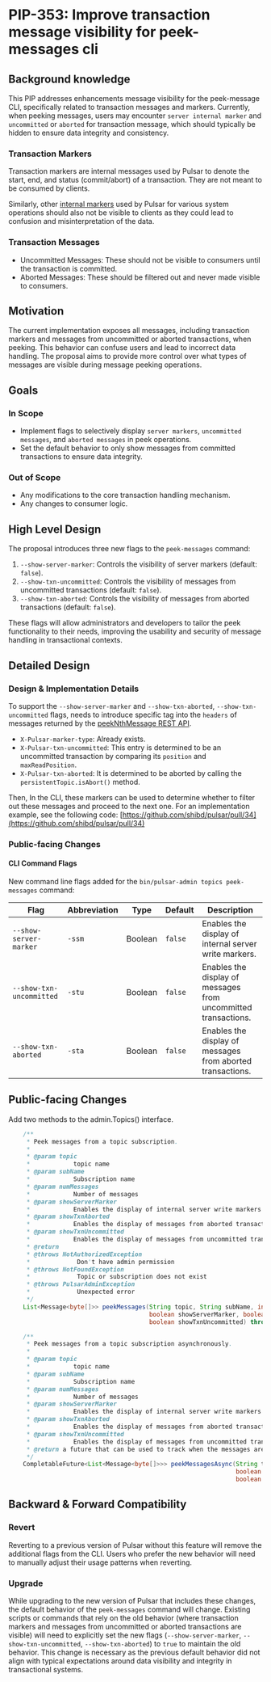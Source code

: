 # PIP-353: Improve transaction message visibility for peek-messages cli

## Background knowledge

This PIP addresses enhancements message visibility for the peek-message CLI, specifically related to transaction messages and markers. 
Currently, when peeking messages, users may encounter `server internal marker` and `uncommitted` or `aborted` for transaction message, 
which should typically be hidden to ensure data integrity and consistency.

### Transaction Markers
Transaction markers are internal messages used by Pulsar to denote the start, end, and status (commit/abort) of a transaction. They are not meant to be consumed by clients.

Similarly, other [internal markers](https://github.com/apache/pulsar/blob/ed5d94ccfdf4eba77678454945a2c3719dce2268/pulsar-common/src/main/proto/PulsarMarkers.proto#L25-L38) 
used by Pulsar for various system operations should also not be visible to clients as they could lead to confusion and misinterpretation of the data.

### Transaction Messages
- Uncommitted Messages: These should not be visible to consumers until the transaction is committed.
- Aborted Messages: These should be filtered out and never made visible to consumers.

## Motivation

The current implementation exposes all messages, including transaction markers and messages from uncommitted or aborted transactions, when peeking.
This behavior can confuse users and lead to incorrect data handling. The proposal aims to provide more control over what types of messages are visible during message peeking operations.

## Goals

### In Scope

- Implement flags to selectively display `server markers`, `uncommitted messages`, and `aborted messages` in peek operations.
- Set the default behavior to only show messages from committed transactions to ensure data integrity.

### Out of Scope
- Any modifications to the core transaction handling mechanism.
- Any changes to consumer logic.

## High Level Design

The proposal introduces three new flags to the `peek-messages` command:

1. `--show-server-marker`: Controls the visibility of server markers (default: `false`).
2. `--show-txn-uncommitted`: Controls the visibility of messages from uncommitted transactions (default: `false`).
3. `--show-txn-aborted`: Controls the visibility of messages from aborted transactions (default: `false`).

These flags will allow administrators and developers to tailor the peek functionality to their needs, improving the usability and security of message handling in transactional contexts.

## Detailed Design

### Design & Implementation Details

To support the `--show-server-marker` and `--show-txn-aborted`, `--show-txn-uncommitted` flags, needs to introduce specific tag into the `headers` of messages returned by the 
[peekNthMessage REST API](https://github.com/apache/pulsar/blob/8ca01cd42edfd4efd986f752f6f8538ea5bf4f94/pulsar-broker/src/main/java/org/apache/pulsar/broker/admin/v2/PersistentTopics.java#L1892-L1905). 

- `X-Pulsar-marker-type`: Already exists.
- `X-Pulsar-txn-uncommitted`: This entry is determined to be an uncommitted transaction by comparing its `position` and `maxReadPosition`.
- `X-Pulsar-txn-aborted`: It is determined to be aborted by calling the `persistentTopic.isAbort()` method.

Then, In the CLI, these markers can be used to determine whether to filter out these messages and proceed to the next one. For an implementation example, 
see the following code: [https://github.com/shibd/pulsar/pull/34](https://github.com/shibd/pulsar/pull/34)

### Public-facing Changes

#### CLI Command Flags

New command line flags added for the `bin/pulsar-admin topics peek-messages` command:

| Flag                     | Abbreviation | Type    | Default | Description                                                    |
|--------------------------|--------------|---------|---------|----------------------------------------------------------------|
| `--show-server-marker`   | `-ssm`       | Boolean | `false` | Enables the display of internal server write markers.          |
| `--show-txn-uncommitted` | `-stu`       | Boolean | `false` | Enables the display of messages from uncommitted transactions. |
| `--show-txn-aborted`     | `-sta`       | Boolean | `false` | Enables the display of messages from aborted transactions.     |


## Public-facing Changes

Add two methods to the admin.Topics() interface.

```java
    /**
     * Peek messages from a topic subscription.
     *
     * @param topic
     *            topic name
     * @param subName
     *            Subscription name
     * @param numMessages
     *            Number of messages
     * @param showServerMarker
     *            Enables the display of internal server write markers
     * @param showTxnAborted
     *            Enables the display of messages from aborted transactions
     * @param showTxnUncommitted
     *            Enables the display of messages from uncommitted transactions
     * @return
     * @throws NotAuthorizedException
     *             Don't have admin permission
     * @throws NotFoundException
     *             Topic or subscription does not exist
     * @throws PulsarAdminException
     *             Unexpected error
     */
    List<Message<byte[]>> peekMessages(String topic, String subName, int numMessages,
                                       boolean showServerMarker, boolean showTxnAborted,
                                       boolean showTxnUncommitted) throws PulsarAdminException;

    /**
     * Peek messages from a topic subscription asynchronously.
     *
     * @param topic
     *            topic name
     * @param subName
     *            Subscription name
     * @param numMessages
     *            Number of messages
     * @param showServerMarker
     *            Enables the display of internal server write markers
     * @param showTxnAborted
     *            Enables the display of messages from aborted transactions
     * @param showTxnUncommitted
     *            Enables the display of messages from uncommitted transactions
     * @return a future that can be used to track when the messages are returned
     */
    CompletableFuture<List<Message<byte[]>>> peekMessagesAsync(String topic, String subName, int numMessages,
                                                               boolean showServerMarker, boolean showTxnAborted,
                                                               boolean showTxnUncommitted);
```

## Backward & Forward Compatibility

### Revert
Reverting to a previous version of Pulsar without this feature will remove the additional flags from the CLI. Users who prefer the new behavior will need to manually adjust their usage patterns when reverting.

### Upgrade
While upgrading to the new version of Pulsar that includes these changes, the default behavior of the `peek-messages` command will change.
Existing scripts or commands that rely on the old behavior (where transaction markers and messages from uncommitted or aborted transactions are visible) will need to explicitly set the new flags (`--show-server-marker`, `--show-txn-uncommitted`, `--show-txn-aborted`) to `true` to maintain the old behavior. 
This change is necessary as the previous default behavior did not align with typical expectations around data visibility and integrity in transactional systems.